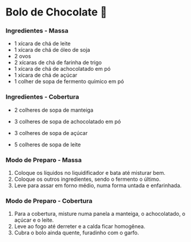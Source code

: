 # Bolo de Chocolate :chocolate_bar:

### Ingredientes - Massa

- 1 xícara de chá de leite
- 1 xícara de chá de óleo de soja
- 2 ovos
- 2 xícaras de chá de farinha de trigo
- 1 xícara de chá de achocolatado em pó
- 1 xícara de chá de açúcar
- 1 colher de sopa de fermento químico em pó

### Ingredientes - Cobertura

- 2 colheres de sopa de manteiga

- 3 colheres de sopa de achocolatado em pó

- 3 colheres de sopa de açúcar

- 5 colheres de sopa de leite

  

### Modo de Preparo - Massa

1. Coloque os líquidos no liquidificador e bata até misturar bem.
2. Coloque os outros ingredientes, sendo o fermento o último.
3. Leve para assar em forno médio, numa forma untada e enfarinhada.

### Modo de Preparo - Cobertura

1. Para a cobertura, misture numa panela a manteiga, o achocolatado, o açúcar e o leite.
2. Leve ao fogo até derreter e a calda ficar homogênea.
3. Cubra o bolo ainda quente, furadinho com o garfo.

